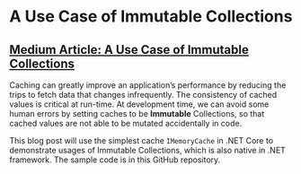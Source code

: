 # A Use Case of Immutable Collections

## [Medium Article: A Use Case of Immutable Collections](https://codeburst.io/a-use-case-of-immutable-collections-dd558f614722)

Caching can greatly improve an application’s performance by reducing the trips to fetch data that changes infrequently. The consistency of cached values is critical at run-time. At development time, we can avoid some human errors by setting caches to be **Immutable** Collections, so that cached values are not able to be mutated accidentally in code.

This blog post will use the simplest cache `IMemoryCache` in .NET Core to demonstrate usages of Immutable Collections, which is also native in .NET framework. The sample code is in this GitHub repository.
